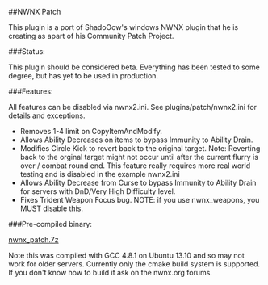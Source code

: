 ##NWNX Patch

This plugin is a port of ShadoOow's windows NWNX plugin that he is
creating as apart of his Community Patch Project.

###Status:

This plugin should be considered beta.  Everything has been tested to
some degree, but has yet to be used in production.

###Features:

All features can be disabled via nwnx2.ini.  See
plugins/patch/nwnx2.ini for details and exceptions.

* Removes 1-4 limit on CopyItemAndModify.
* Allows Ability Decreases on items to bypass Immunity to Ability
  Drain.
* Modifies Circle Kick to revert back to the original target.  Note:
  Reverting back to the orginal target might not occur until after the
  current flurry is over / combat round end.  This feature really
  requires more real world testing and is disabled in the example
  nwnx2.ini
* Allows Ability Decrease from Curse to bypass Immunity to Ability
  Drain for servers with DnD/Very High Difficulty level.
* Fixes Trident Weapon Focus bug. NOTE: if you use nwnx_weapons, you
  MUST disable this.

###Pre-compiled binary:

[nwnx_patch.7z](https://dl.dropboxusercontent.com/u/32687721/nwnx_patch.7z)

Note this was compiled with GCC 4.8.1 on Ubuntu 13.10 and so may not
work for older servers.  Currently only the cmake build system is
supported.  If you don't know how to build it ask on the nwnx.org forums.




